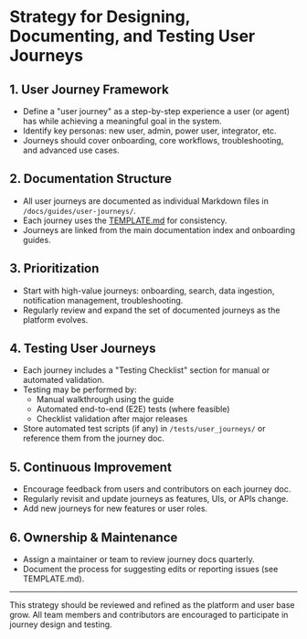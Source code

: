 # Strategy for Designing, Documenting, and Testing User Journeys

## 1. User Journey Framework
- Define a "user journey" as a step-by-step experience a user (or agent) has while achieving a meaningful goal in the system.
- Identify key personas: new user, admin, power user, integrator, etc.
- Journeys should cover onboarding, core workflows, troubleshooting, and advanced use cases.

## 2. Documentation Structure
- All user journeys are documented as individual Markdown files in `/docs/guides/user-journeys/`.
- Each journey uses the [TEMPLATE.md](./TEMPLATE.md) for consistency.
- Journeys are linked from the main documentation index and onboarding guides.

## 3. Prioritization
- Start with high-value journeys: onboarding, search, data ingestion, notification management, troubleshooting.
- Regularly review and expand the set of documented journeys as the platform evolves.

## 4. Testing User Journeys
- Each journey includes a "Testing Checklist" section for manual or automated validation.
- Testing may be performed by:
  - Manual walkthrough using the guide
  - Automated end-to-end (E2E) tests (where feasible)
  - Checklist validation after major releases
- Store automated test scripts (if any) in `/tests/user_journeys/` or reference them from the journey doc.

## 5. Continuous Improvement
- Encourage feedback from users and contributors on each journey doc.
- Regularly revisit and update journeys as features, UIs, or APIs change.
- Add new journeys for new features or user roles.

## 6. Ownership & Maintenance
- Assign a maintainer or team to review journey docs quarterly.
- Document the process for suggesting edits or reporting issues (see TEMPLATE.md).

---

This strategy should be reviewed and refined as the platform and user base grow. All team members and contributors are encouraged to participate in journey design and testing.
